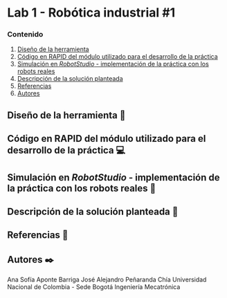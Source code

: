 # Lab 1 - Robótica industrial #1

### Contenido

1. [Diseño de la herramienta](#diseño-de-la-herramienta-wrench)
2. [Código en RAPID del módulo utilizado para el desarrollo de la práctica](#código-en-rapid-del-módulo-utilizado-para-el-desarrollo-de-la-práctica-computer)
3. [Simulación en *RobotStudio* - implementación de la práctica con los robots reales](#simulación-en-robotstudio---implementación-de-la-práctica-con-los-robots-reales-moviecamera)
4. [Descripción de la solución planteada](#descripción-de-la-solución-planteada-pagefacingup)
5. [Referencias](#referencias-openbook)
6. [Autores](#autores-blacknib)


## Diseño de la herramienta :wrench:

## Código en RAPID del módulo utilizado para el desarrollo de la práctica :computer:

## Simulación en *RobotStudio* - implementación de la práctica con los robots reales :movie_camera:

## Descripción de la solución planteada :page_facing_up:

## Referencias :open_book:


## Autores :black_nib:
Ana Sofía Aponte Barriga
José Alejandro Peñaranda Chía
Universidad Nacional de Colombia - Sede Bogotá
Ingeniería Mecatrónica
